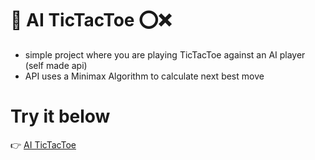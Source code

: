 # 🤖 AI TicTacToe ⭕❌
- simple project where you are playing TicTacToe against an AI player (self made api)
- API uses a Minimax Algorithm to calculate next best move

# Try it below
👉 [AI TicTacToe](ai-tictactoe-620bd.web.app)  

